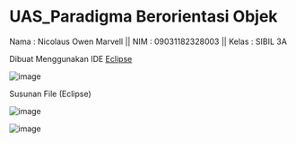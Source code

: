 # UAS_Paradigma Berorientasi Objek

Nama   : Nicolaus Owen Marvell  ||  NIM    : 09031182328003  ||  Kelas  : SIBIL 3A

Dibuat Menggunakan IDE [Eclipse](https://eclipseide.org)

![image](https://github.com/user-attachments/assets/9b9decdd-6e5a-4651-a926-39a834e4e697)


Susunan File (Eclipse)


![image](https://github.com/user-attachments/assets/261b7e53-9929-48ae-ba27-0d3423124a85)

![image](https://github.com/user-attachments/assets/2709161a-d964-498d-8d1c-a47f95b34677)





